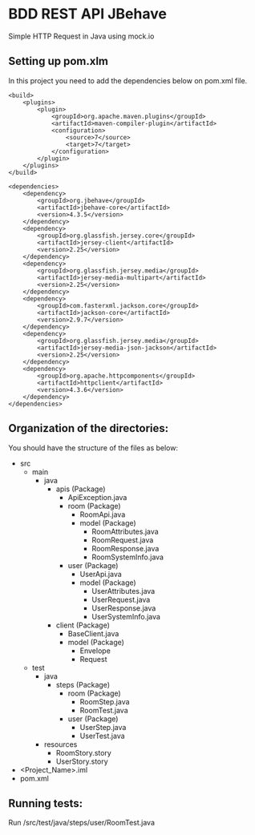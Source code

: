 # BDD REST API JBehave
Simple HTTP Request in Java using mock.io


## Setting up pom.xlm
In this project you need to add the dependencies below on pom.xml file.
```
<build>
    <plugins>
        <plugin>
            <groupId>org.apache.maven.plugins</groupId>
            <artifactId>maven-compiler-plugin</artifactId>
            <configuration>
                <source>7</source>
                <target>7</target>
            </configuration>
        </plugin>
    </plugins>
</build>

<dependencies>
    <dependency>
        <groupId>org.jbehave</groupId>
        <artifactId>jbehave-core</artifactId>
        <version>4.3.5</version>
    </dependency>
    <dependency>
        <groupId>org.glassfish.jersey.core</groupId>
        <artifactId>jersey-client</artifactId>
        <version>2.25</version>
    </dependency>
    <dependency>
        <groupId>org.glassfish.jersey.media</groupId>
        <artifactId>jersey-media-multipart</artifactId>
        <version>2.25</version>
    </dependency>
    <dependency>
        <groupId>com.fasterxml.jackson.core</groupId>
        <artifactId>jackson-core</artifactId>
        <version>2.9.7</version>
    </dependency>
    <dependency>
        <groupId>org.glassfish.jersey.media</groupId>
        <artifactId>jersey-media-json-jackson</artifactId>
        <version>2.25</version>
    </dependency>
    <dependency>
        <groupId>org.apache.httpcomponents</groupId>
        <artifactId>httpclient</artifactId>
        <version>4.3.6</version>
    </dependency>
</dependencies>
```


## Organization of the directories:
You should have the structure of the files as below:
* src
  * main
    * java
        * apis (Package)
            * ApiException.java
            * room (Package)
                * RoomApi.java
                * model (Package)
                    * RoomAttributes.java
                    * RoomRequest.java
                    * RoomResponse.java
                    * RoomSystemInfo.java
            * user (Package)
                * UserApi.java
                * model (Package)
                    * UserAttributes.java
                    * UserRequest.java
                    * UserResponse.java
                    * UserSystemInfo.java
        * client (Package)
            * BaseClient.java
            * model (Package)
                *  Envelope
                * Request
  * test
    * java
        * steps (Package)
            * room (Package)
                * RoomStep.java
                * RoomTest.java
            * user (Package)
                * UserStep.java
                * UserTest.java
    * resources
        * RoomStory.story
        * UserStory.story
* <Project_Name>.iml
* pom.xml


## Running tests:
Run /src/test/java/steps/user/RoomTest.java
